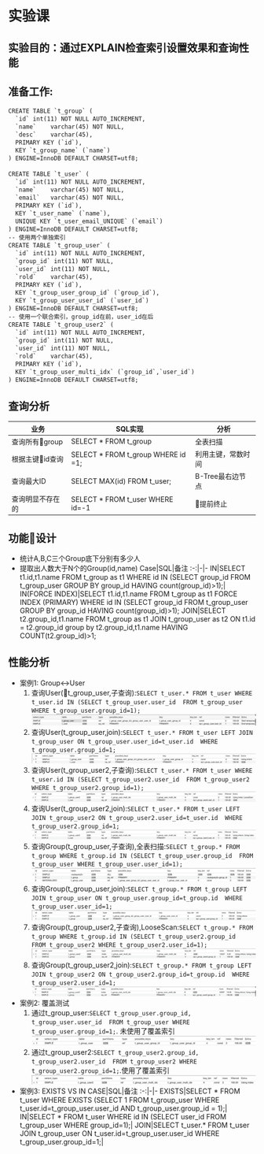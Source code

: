 # 实验课
## 实验目的：通过EXPLAIN检查索引设置效果和查询性能
## 准备工作:
```
CREATE TABLE `t_group` (
  `id` int(11) NOT NULL AUTO_INCREMENT,
  `name`    varchar(45) NOT NULL,
  `desc`    varchar(45),
  PRIMARY KEY (`id`),
  KEY `t_group_name` (`name`)
) ENGINE=InnoDB DEFAULT CHARSET=utf8;

CREATE TABLE `t_user` (
  `id` int(11) NOT NULL AUTO_INCREMENT,
  `name`    varchar(45) NOT NULL,
  `email`   varchar(45) NOT NULL,
  PRIMARY KEY (`id`),
  KEY `t_user_name` (`name`),
  UNIQUE KEY `t_user_email_UNIQUE` (`email`)
) ENGINE=InnoDB DEFAULT CHARSET=utf8;
-- 使用两个单独索引
CREATE TABLE `t_group_user` (
  `id` int(11) NOT NULL AUTO_INCREMENT,
  `group_id` int(11) NOT NULL,
  `user_id` int(11) NOT NULL,
  `rold`    varchar(45),
  PRIMARY KEY (`id`),
  KEY `t_group_user_group_id` (`group_id`),
  KEY `t_group_user_user_id` (`user_id`)
) ENGINE=InnoDB DEFAULT CHARSET=utf8;
-- 使用一个联合索引，group_id在前，user_id在后
CREATE TABLE `t_group_user2` (
  `id` int(11) NOT NULL AUTO_INCREMENT,
  `group_id` int(11) NOT NULL,
  `user_id` int(11) NOT NULL,
  `rold`    varchar(45),
  PRIMARY KEY (`id`),
  KEY `t_group_user_multi_idx` (`group_id`,`user_id`)
) ENGINE=InnoDB DEFAULT CHARSET=utf8;
```
## 查询分析
业务|SQL实现|分析
-|-|-
查询所有group|SELECT * FROM t_group|全表扫描
根据主键id查询|SELECT * FROM t_group WHERE id =1;|利用主键，常数时间
查询最大ID|SELECT MAX(id) FROM t_user;|B-Tree最右边节点
查询明显不存在的|SELECT * FROM t_user WHERE id=-1|提前终止
## 功能设计
- 统计A,B,C三个Group底下分别有多少人
- 提取出人数大于N个的Group(id,name)
    Case|SQL|备注
    :-:|-|-
    IN|SELECT t1.id,t1.name FROM t_group as t1 WHERE id IN (SELECT group_id FROM t_group_user GROUP BY group_id HAVING count(group_id)>1);|
    IN(FORCE INDEX)|SELECT t1.id,t1.name FROM t_group as t1 FORCE INDEX (PRIMARY) WHERE id IN (SELECT group_id FROM t_group_user GROUP BY group_id HAVING count(group_id)>1);
    JOIN|SELECT t2.group_id,t1.name FROM t_group as t1 JOIN t_group_user as t2 ON t1.id = t2.group_id group by t2.group_id,t1.name HAVING COUNT(t2.group_id)>1;

## 性能分析
- 案例1: Group<->User
    1. 查询User(t_group_user,子查询):`SELECT t_user.* FROM t_user WHERE t_user.id IN (SELECT t_group_user.user_id  FROM t_group_user WHERE t_group_user.group_id=1);`
    ![IMAGE](../resources/sql1.png)
    2. 查询User(t_group_user,join):`SELECT t_user.* FROM t_user LEFT JOIN t_group_user ON t_group_user.user_id=t_user.id  WHERE t_group_user.group_id=1;`
    ![IMAGE](../resources/sql2.png)
    3. 查询User(t_group_user2,子查询):`SELECT t_user.* FROM t_user WHERE t_user.id IN (SELECT t_group_user2.user_id  FROM t_group_user2 WHERE t_group_user2.group_id=1);`
    ![IMAGE](../resources/sql3.png)
    4. 查询User(t_group_user2,join):`SELECT t_user.* FROM t_user LEFT JOIN t_group_user2 ON t_group_user2.user_id=t_user.id  WHERE t_group_user2.group_id=1;`
    ![IMAGE](../resources/sql4.png)
    5. 查询Group(t_group_user,子查询),全表扫描:`SELECT t_group.* FROM t_group WHERE t_group.id IN (SELECT t_group_user.group_id  FROM t_group_user WHERE t_group_user.user_id=1);`
    ![IMAGE](../resources/sql5.png)
    6. 查询Group(t_group_user,join):`SELECT t_group.* FROM t_group LEFT JOIN t_group_user ON t_group_user.group_id=t_group.id  WHERE t_group_user.user_id=1;`
    ![IMAGE](../resources/sql6.png)
    7. 查询Group(t_group_user2,子查询),LooseScan:`SELECT t_group.* FROM t_group WHERE t_group.id IN (SELECT t_group_user2.group_id  FROM t_group_user2 WHERE t_group_user2.user_id=1);`
    ![IMAGE](../resources/sql7.png)
    8. 查询Group(t_group_user2,join):`SELECT t_group.* FROM t_group LEFT JOIN t_group_user2 ON t_group_user2.group_id=t_group.id  WHERE t_group_user2.user_id=1;`
    ![IMAGE](../resources/sql8.png)
- 案例2: 覆盖测试
    1. 通过t_group_user:`SELECT t_group_user.group_id, t_group_user.user_id  FROM t_group_user WHERE t_group_user.group_id=1;`. 未使用了覆盖索引
    ![IMAGE](../resources/sql9.png)
    2. 通过t_group_user2:`SELECT t_group_user2.group_id, t_group_user2.user_id  FROM t_group_user2 WHERE t_group_user2.group_id=1;`.使用了覆盖索引
    ![IMAGE](../resources/sql10.png)
- 案例3: EXISTS VS IN
    CASE|SQL|备注
    :-:|-|-
    EXISTS|SELECT * FROM t_user WHERE EXISTS (SELECT 1 FROM t_group_user WHERE t_user.id=t_group_user.user_id AND t_group_user.group_id = 1);|
    IN|SELECT * FROM t_user WHERE id IN (SELECT user_id FROM t_group_user WHERE group_id=1);|
    JOIN|SELECT t_user.* FROM t_user JOIN t_group_user ON  t_user.id=t_group_user.user_id WHERE t_group_user.group_id=1;|
